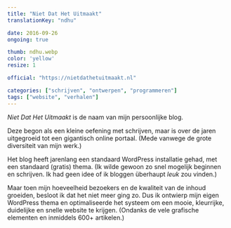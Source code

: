 ```yaml
---
title: "Niet Dat Het Uitmaakt"
translationKey: "ndhu"

date: 2016-09-26
ongoing: true

thumb: ndhu.webp
color: 'yellow'
resize: 1

official: "https://nietdathetuitmaakt.nl"

categories: ["schrijven", "ontwerpen", "programmeren"]
tags: ["website", "verhalen"]
---
```


_Niet Dat Het Uitmaakt_ is de naam van mijn persoonlijke blog.

Deze begon als een kleine oefening met schrijven, maar is over de jaren uitgegroeid tot een gigantisch online portaal. (Mede vanwege de grote diversiteit van mijn werk.)

Het blog heeft jarenlang een standaard WordPress installatie gehad, met een standaard (gratis) thema. (Ik wilde gewoon zo snel mogelijk beginnen en schrijven. Ik had geen idee of ik bloggen überhaupt _leuk_ zou vinden.)

Maar toen mijn hoeveelheid bezoekers en de kwaliteit van de inhoud groeiden, besloot ik dat het niet meer ging zo. Dus ik ontwierp mijn eigen WordPress thema en optimaliseerde het systeem om een mooie, kleurrijke, duidelijke en snelle website te krijgen. (Ondanks de vele grafische elementen en inmiddels 600+ artikelen.)